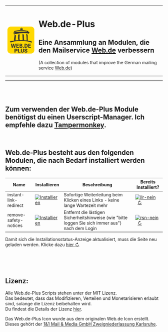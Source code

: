 <table><tr><td>

[![icon](https://raw.githubusercontent.com/Sv443/Web.de-Plus/master/icons/icon_200x200.png)](https://github.com/Sv443/Web.de-Plus)

</td><td>

# Web.de-Plus
## Eine Ansammlung an Modulen, die den Mailservice [Web.de](https://web.de/) verbessern
(A collection of modules that improve the German mailing service [Web.de](https://web.de/))

</td></tr></table>

---

<br><br>

## Zum verwenden der Web.de-Plus Module benötigst du einen Userscript-Manager. Ich empfehle dazu [Tampermonkey](https://www.tampermonkey.net/).


<br>

## Web.de-Plus besteht aus den folgenden Modulen, die nach Bedarf installiert werden können:

| Name | Installieren | Beschreibung | Bereits Installiert? |
| --- | --- | --- | --- |
| instant-link-redirect | [![Installieren](https://img.shields.io/badge/Installieren-%E2%96%BA-brightgreen)](https://raw.githubusercontent.com/Sv443/Web.de-Plus/master/scripts/instant-link-redirect.user.js) | Sofortige Weiterleitung beim Klicken eines Links - keine lange Wartezeit mehr | [![ilr-nein](https://img.shields.io/badge/nein-%E2%9C%97-red)](#)&nbsp;&nbsp;[&#8635;](https://github.com/Sv443/Web.de-Plus) |
| remove-safety-notices | [![Installieren](https://img.shields.io/badge/Installieren-%E2%96%BA-brightgreen)](https://raw.githubusercontent.com/Sv443/Web.de-Plus/master/scripts/remove-safety-notices.user.js) | Entfernt die lästigen Sicherheitshinweise (wie "bitte loggen Sie sich immer aus") nach dem Login | [![rsn-nein](https://img.shields.io/badge/nein-%E2%9C%97-red)](#)&nbsp;&nbsp;[&#8635;](https://github.com/Sv443/Web.de-Plus) |

Damit sich die Installationsstatus-Anzeige aktualisiert, muss die Seite neu geladen werden. Klicke dazu [hier &#8635;](https://github.com/Sv443/Web.de-Plus)

<br><br><br>

## Lizenz:
Alle Web.de-Plus Scripts stehen unter der MIT Lizenz.  
Das bedeutet, dass das Modifizieren, Verteilen und Monetarisieren erlaubt sind, solange die Lizenz beibehalten wird.  
Du findest die Details der Lizenz [hier](https://sv443.net/LICENSE).  
  
Das Web.de-Plus Icon wurde aus dem originalen Web.de Icon erstellt.  
Dieses gehört der [1&1 Mail & Media GmbH Zweigniederlassung Karlsruhe](https://web.de/impressum/).